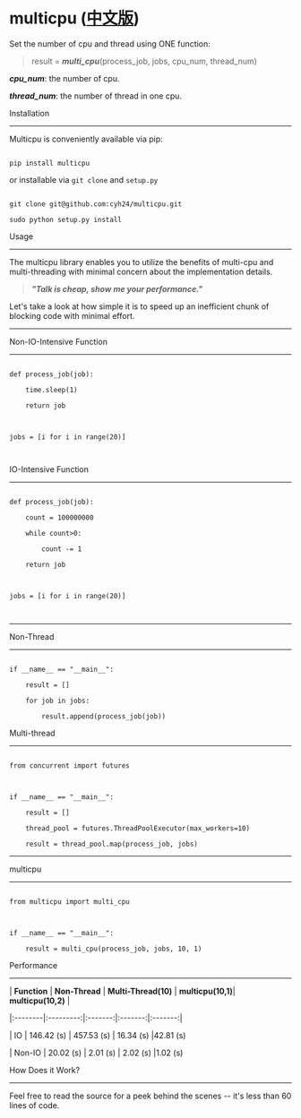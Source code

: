 # **multicpu**  ([中文版](http://blog.csdn.net/cyh_24/article/details/49314709))
Set the number of cpu and thread using ONE function:
>result = ***multi_cpu***(process_job, jobs, cpu_num, thread_num)

***cpu_num***: the number of cpu. <br>
***thread_num***: the number of thread in one cpu.

Installation
------------

Multicpu is conveniently available via pip:
```
pip install multicpu
```

or installable via `git clone` and `setup.py`
```
git clone git@github.com:cyh24/multicpu.git
sudo python setup.py install
```


Usage
-----
The multicpu library enables you to utilize the benefits of multi-cpu and multi-threading with minimal concern about the implementation details.

>***"Talk is cheap, show me your performance."***

Let's take a look at how simple it is to speed up an inefficient chunk of blocking code with minimal effort.


----------


Non-IO-Intensive Function 
-----------------
```
def process_job(job):
    time.sleep(1)
    return job

jobs = [i for i in range(20)]

```
IO-Intensive Function 
-----------------
```
def process_job(job):
    count = 100000000
    while count>0:
        count -= 1
    return job

jobs = [i for i in range(20)]

```

----------

Non-Thread
----------
```
if __name__ == "__main__":
    result = []
    for job in jobs:
        result.append(process_job(job))
```


Multi-thread
-----------------
```
from concurrent import futures

if __name__ == "__main__":
    result = []
    thread_pool = futures.ThreadPoolExecutor(max_workers=10)
    result = thread_pool.map(process_job, jobs)
```


----------


multicpu
-----------------
```
from multicpu import multi_cpu

if __name__ == "__main__":
    result = multi_cpu(process_job, jobs, 10, 1)
```

Performance
-----------------
| **Function** | **Non-Thread** | **Multi-Thread(10)** | **multicpu(10,1)**| **multicpu(10,2)** |
|:--------|:---------:|:-------:|:-------:|:-------:|
| IO | 146.42 (s) | 457.53 (s) | 16.34 (s) |42.81 (s)
| Non-IO | 20.02 (s) | 2.01 (s) | 2.02 (s) |1.02 (s)


How Does it Work?
-----------------

Feel free to read the source for a peek behind the scenes -- it's less than 60 lines of code.
